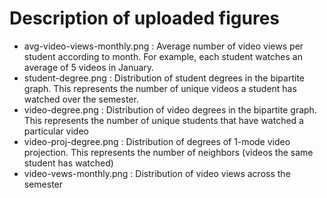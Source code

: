 # Description of uploaded figures
- avg-video-views-monthly.png : Average number of video views per student according to month. For example, each student watches an average of 5 videos in January.
- student-degree.png : Distribution of student degrees in the bipartite graph. This represents the number of unique videos a student has watched over the semester.
- video-degree.png : Distribution of video degrees in the bipartite graph. This represents the number of unique students that have watched a particular video
- video-proj-degree.png : Distribution of degrees of 1-mode video projection. This represents the number of neighbors (videos the same student has watched)
- video-vews-monthly.png : Distribution of video views across the semester
